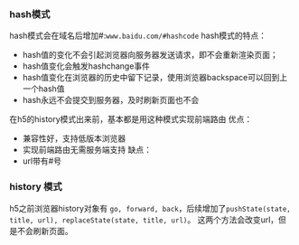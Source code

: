 ### hash模式
hash模式会在域名后增加#:```www.baidu.com/#hashcode```
hash模式的特点：
  - hash值的变化不会引起浏览器向服务器发送请求，即不会重新渲染页面；
  - hash值变化会触发hashchange事件
  - hash值变化在浏览器的历史中留下记录，使用浏览器backspace可以回到上一个hash值
  - hash永远不会提交到服务器，及时刷新页面也不会

在h5的history模式出来前，基本都是用这种模式实现前端路由
优点：
  - 兼容性好，支持低版本浏览器
  - 实现前端路由无需服务端支持
  缺点：
  - url带有#号

### history 模式

h5之前浏览器history对象有 ```go, forward, back```，后续增加了```pushState(state, title, url), replaceState(state, title, url)```。
这两个方法会改变url，但是不会刷新页面。
